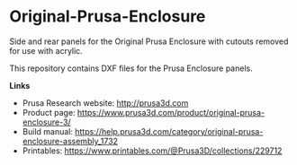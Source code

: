 # Original-Prusa-Enclosure
Side and rear panels for the Original Prusa Enclosure with cutouts removed for use with acrylic.

This repository contains DXF files for the Prusa Enclosure panels. 

**Links**

* Prusa Research website: http://prusa3d.com
* Product page: https://www.prusa3d.com/product/original-prusa-enclosure-3/
* Build manual: https://help.prusa3d.com/category/original-prusa-enclosure-assembly_1732
* Printables: https://www.printables.com/@Prusa3D/collections/229712
